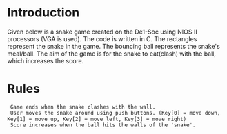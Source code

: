 # Introduction
Given below is a snake game created on the De1-Soc using NIOS II processors (VGA is used). The code is written in C. The rectangles represent the snake in the game. The bouncing ball represents the snake's meal/ball. The aim of the game is for the snake to eat(clash) with the ball, which increases the score. 
# Rules
     Game ends when the snake clashes with the wall. 
     User moves the snake around using push buttons. (Key[0] = move down, Key[1] = move up, Key[2] = move left, Key[3] = move right)
     Score increases when the ball hits the walls of the 'snake'.
